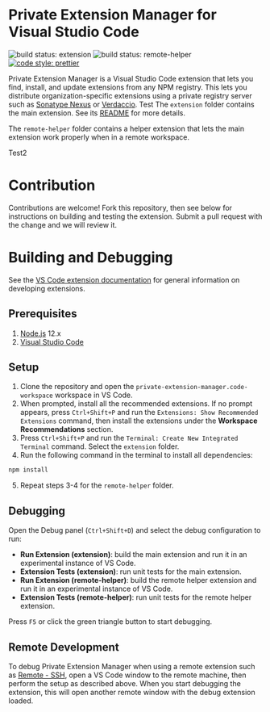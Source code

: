 # Private Extension Manager for Visual Studio Code

![build status: extension](https://github.com/joelspadin-garmin/vscode-private-extension-manager/workflows/Node%20CI%20(extension)/badge.svg)
![build status: remote-helper](https://github.com/joelspadin-garmin/vscode-private-extension-manager/workflows/Node%20CI%20(remote-helper)/badge.svg)
[![code style: prettier](https://img.shields.io/badge/code_style-prettier-ff69b4.svg?style=flat-square)](https://github.com/prettier/prettier)

Private Extension Manager is a Visual Studio Code extension that lets you find,
install, and update extensions from any NPM registry. This lets you distribute
organization-specific extensions using a private registry server such as
[Sonatype Nexus](https://www.sonatype.com/product-nexus-repository) or
[Verdaccio](https://verdaccio.org).
Test
The `extension` folder contains the main extension.
See its [README](extension/README.md) for more details.

The `remote-helper` folder contains a helper extension that lets the main
extension work properly when in a remote workspace.

Test2

# Contribution

Contributions are welcome! Fork this repository, then see below for instructions
on building and testing the extension. Submit a pull request with the change and
we will review it.

# Building and Debugging

See the [VS Code extension documentation](https://code.visualstudio.com/api) for
general information on developing extensions.

## Prerequisites

1. [Node.js](https://nodejs.org/) 12.x
2. [Visual Studio Code](https://code.visualstudio.com/)

## Setup

1. Clone the repository and open the `private-extension-manager.code-workspace`
workspace in VS Code.
2. When prompted, install all the recommended extensions. If no prompt appears,
press `Ctrl+Shift+P` and run the `Extensions: Show Recommended Extensions`
command, then install the extensions under the **Workspace Recommendations**
section.
3. Press `Ctrl+Shift+P` and run the `Terminal: Create New Integrated Terminal`
command. Select the `extension` folder.
4. Run the following command in the terminal to install all dependencies:
```sh
npm install
```
5. Repeat steps 3-4 for the `remote-helper` folder.

## Debugging

Open the Debug panel (`Ctrl+Shift+D`) and select the debug configuration to run:

* **Run Extension (extension)**: build the main extension and run it in an
experimental instance of VS Code.
* **Extension Tests (extension)**: run unit tests for the main extension.
* **Run Extension (remote-helper)**: build the remote helper extension and run it
in an experimental instance of VS Code.
* **Extension Tests (remote-helper)**: run unit tests for the remote helper
extension.

Press `F5` or click the green triangle button to start debugging.

## Remote Development

To debug Private Extension Manager when using a remote extension such as
[Remote - SSH](https://marketplace.visualstudio.com/items?itemName=ms-vscode-remote.remote-ssh),
open a VS Code window to the remote machine, then perform the setup as described
above. When you start debugging the extension, this will open another remote
window with the debug extension loaded.
